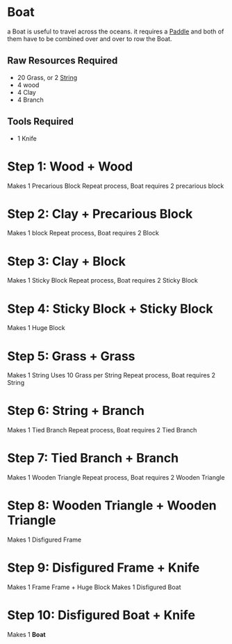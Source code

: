 # Boat

a Boat is useful to travel across the oceans. it requires a [Paddle](../paddle) and both of them have to be combined over and over to row the Boat.

## Raw Resources Required
* 20 Grass, or 2 [String](../string)
* 4 wood
* 4 Clay
* 4 Branch
## Tools Required
* 1 Knife

# Step 1: Wood + Wood
Makes 1 Precarious Block
Repeat process, Boat requires 2 precarious block
# Step 2: Clay + Precarious Block
Makes 1 block
Repeat process, Boat requires 2 Block
# Step 3: Clay + Block
Makes 1 Sticky Block
Repeat process, Boat requires 2 Sticky Block
# Step 4: Sticky Block + Sticky Block
Makes 1 Huge Block
# Step 5: Grass + Grass
Makes 1 String
Uses 10 Grass per String
Repeat process, Boat requires 2 String
# Step 6: String + Branch
Makes 1 Tied Branch
Repeat process, Boat requires 2 Tied Branch
# Step 7: Tied Branch + Branch
Makes 1 Wooden Triangle
Repeat process, Boat requires 2 Wooden Triangle
# Step 8: Wooden Triangle + Wooden Triangle
Makes 1 Disfigured Frame
# Step 9: Disfigured Frame + Knife
Makes 1 Frame
Frame + Huge Block
Makes 1 Disfigured Boat
# Step 10: Disfigured Boat + Knife
Makes 1 **Boat**